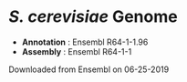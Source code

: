 
# *S. cerevisiae* Genome

- **Annotation** :  Ensembl R64-1-1.96
- **Assembly**   :  Ensembl R64-1-1

Downloaded from Ensembl on 06-25-2019
